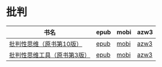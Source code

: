 # 批判

| 书名 | epub | mobi | azw3 |
| --- | --- | --- | --- |
| [批判性思维（原书第10版）](http://ct.dalanmei.com/f/31084289-571787721-25034a) | [epub](http://ct.dalanmei.com/f/31084289-571787721-25034a) | [mobi](http://ct.dalanmei.com/f/31084289-571454598-89ba90) | [azw3](http://ct.dalanmei.com/f/31084289-571888344-8cf278) |
| [批判性思维工具（原书第3版）](http://ct.dalanmei.com/f/31084289-571787722-ca8b32) | [epub](http://ct.dalanmei.com/f/31084289-571787722-ca8b32) | [mobi](http://ct.dalanmei.com/f/31084289-571454608-d7acee) | [azw3](http://ct.dalanmei.com/f/31084289-571888378-2f6970) |
